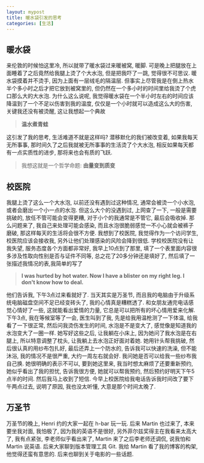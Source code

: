 ```yaml
---
layout: mypost
title: 暖水袋引发的思考
categories: [生活]
---
```

## 暖水袋
来伦敦的时候怕这里冷, 所以就带了暖水袋过来暖被窝, 暖脚. 可是晚上把腿放在上面睡着了之后竟然给我腿上烫了个大水泡, 但是把我吓了一跳, 觉得很不可思议. 暖水袋摸着并不烫手, 因为上面有一层绒毛的隔温层. 但事实上尽管我是在倒上热水半个多小时之后才把它放到被窝里的, 但仍然在一个多小时的时间里给我烫了个虎口那么大的大水泡. 为什么这么说呢, 我觉得暖水袋在一个半小时左右的时间应该降温到了一个不足以伤害到我的温度, 仅仅是一个小时就可以造成这么大的伤害, 关键我还没有被烫醒, 这让我想起一个典故
> **温水煮青蛙**
> 
这引发了我的思考, 生活难道不就是这样吗? 潜移默化的我们被改变着, 如果我每天无所事事, 那时间久了之后我就被无所事事的生活烫了个大水泡, 相反如果每天都有一点实质性的进步, 那将来也会有质的飞跃. 
> 我想这就是一个哲学命题: **由量变到质变**

## 校医院

我腿上烫了这么一个大水泡, 以前还没有遇到过这种情况, 通常会被烫一个小水泡, 或者会磨出一个小一点的水泡. 但这么大个的没遇到过, 上网查了一下, 一般是需要挑破的, 放任不管可能会变得更糟, 对于小个的我通常是不管它, 最后会吸收掉. 那么问题来了, 我自己来处理可能会感染, 而且水泡很脆弱感觉一不小心就会被裤子磨破, 那这样每天的生活将会很不方便. 我想到了校医院, 我觉得作为一个访问学生, 校医院应该会接收我, 另外让他们处理感染的风险会降到很低. 学校校医院没有让我失望, 服务态度各个方面都非常好, 我早上10点到了那里, 填了一个表里面内容很多涉及性取向性别是否与证件不同等, 总之花了20多分钟还是填好了, 然后填了一张描述我情况的表,我简单的写了
> **I was hurted by hot water. Now I have a blister on my right leg. I don't know how to deal.**

他们告诉我, 下午3点过来看就好了. 当天其实是万圣节, 而且我的电脑由于升级系统电脑磁盘空间不足已经变砖头了, 我的心情真是糟糕透了. 和女朋友通完电话感觉心情好了一些, 这就能看出爱情的力量, 它总是可以把所有的坏心情用爱来化解. 下午3点, 我在等候室等了一会, 医生叫到了我, 先是给我用温枪测了一下体温, 给我看了一下很正常, 然后问我烫伤发生的时间, 水泡是不是变大了, 感觉像是知道我的水泡变大了一圈一样. 她写好这些之后, 让我躺在小床上, 因为她问了我水泡是在右腿上, 所以特意调整了枕头, 让我躺上去水泡正好面对着她. 她用针头帮我挑破, 然后很认真的用纱布包扎好, 最后还弄上一个防水的, 告诉我可以快速的洗澡, 但不能沐浴, 我的情况不是很严重, 大约一周左右就会好. 我问她是否可以给我一些纱布我自己换. 她很明确的表示不可以, 要到她这里来, 我当时想太麻烦了还要重新预约, 她似乎看出了我的担忧, 告诉我很方便, 她就可以帮我预约, 然后预约好明天下午5点半的时间. 然后我马上收到了短信. 今早上校医院给我电话告诉我时间改了要下午两点过去, 说明了原因, 我也没太听懂, 大意是那个时间太晚了.

## 万圣节

万圣节的晚上, Henri 约的大家一起在 h-bar 玩一玩. 后来 Martin 也过来了, 本来要坐我对面, 我怕极了, 因为我的英语不是很好, 另外菲尔兹奖得主在我看来太高大了, 我有点紧张, 李老师似乎看出来了, Martin 来了之后李老师还调侃, 说我怕和 Martin 说英语. 后来大家聊到版本管理工具 Git. 我给 Martin 看了我的博客的构架, 他觉得还蛮有意思的. 后来也聊到关于电影的一些话题. 